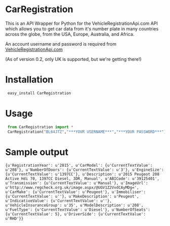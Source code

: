 CarRegistration
===========

This is an API Wrapper for Python for the VehicleRegistrationApi.com API
which allows you to get car data from it's number plate in many countries
across the globe, from the USA, Europe, Australia, and Africa.

An account username and password is required from [VehicleRegistrationApi.com](http://www.VehicleRegistrationApi.com)

(As of version 0.2, only UK is supported, but we're getting there!)

# Installation
```python
 easy_install CarRegistration
```

# Usage
```python
 from CarRegistration import *
 CarRegistration("BL64JTZ","***YOUR USERNAME***","***YOUR PASSWORD***")
```

# Sample output

```
{u'RegistrationYear': u'2015', u'CarModel': {u'CurrentTextValue': u'208'}, u'NumberOfDoors': {u'CurrentTextValue': u'3'}, u'EngineSize': {u'CurrentTextValue': u'1397CC'}, u'Description': u'2015 Peugeot 208 Active Hdi 70, 1397CC Diesel, 3DR, Manual', u'ABICode': u'39125401', u'Transmission': {u'CurrentTextValue': u'Manual'}, u'ImageUrl': u'http://www.regcheck.org.uk/image.aspx/@UGV1Z2VvdCAyMDg=', u'CarMake': {u'CurrentTextValue': u'Peugeot'}, u'Immobiliser': {u'CurrentTextValue': u''}, u'MakeDescription': u'Peugeot', u'IndicativeValue': {u'CurrentTextValue': u''}, u'VehicleInsuranceGroup': u'35', u'ModelDescription': u'208', u'FuelType': {u'CurrentTextValue': u'Diesel'}, u'NumberOfSeats': {u'CurrentTextValue': 5}, u'DriverSide': {u'CurrentTextValue': u'RHD'}}
```